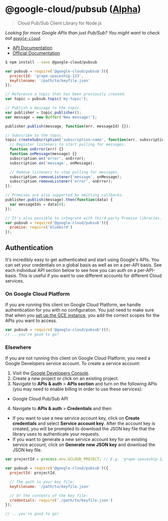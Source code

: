 # @google-cloud/pubsub ([Alpha][versioning])
> Cloud Pub/Sub Client Library for Node.js

*Looking for more Google APIs than just Pub/Sub? You might want to check out [`google-cloud`][google-cloud].*

- [API Documentation][gcloud-pubsub-docs]
- [Official Documentation][cloud-pubsub-docs]


```sh
$ npm install --save @google-cloud/pubsub
```
```js
var pubsub = require('@google-cloud/pubsub')({
  projectId: 'grape-spaceship-123',
  keyFilename: '/path/to/keyfile.json'
});

// Reference a topic that has been previously created.
var topic = pubsub.topic('my-topic');

// Publish a message to the topic.
var publisher = topic.publisher();
var message = new Buffer('New message!');

publisher.publish(message, function(err, messageId) {});

// Subscribe to the topic.
topic.createSubscription('subscription-name', function(err, subscription) {
  // Register listeners to start pulling for messages.
  function onError(err) {}
  function onMessage(message) {}
  subscription.on('error', onError);
  subscription.on('message', onMessage);

  // Remove listeners to stop pulling for messages.
  subscription.removeListener('message', onMessage);
  subscription.removeListener('error', onError);
});

// Promises are also supported by omitting callbacks.
publisher.publish(message).then(function(data) {
  var messageIds = data[0];
});

// It's also possible to integrate with third-party Promise libraries.
var pubsub = require('@google-cloud/pubsub')({
  promise: require('bluebird')
});
```


## Authentication

It's incredibly easy to get authenticated and start using Google's APIs. You can set your credentials on a global basis as well as on a per-API basis. See each individual API section below to see how you can auth on a per-API-basis. This is useful if you want to use different accounts for different Cloud services.

### On Google Cloud Platform

If you are running this client on Google Cloud Platform, we handle authentication for you with no configuration. You just need to make sure that when you [set up the GCE instance][gce-how-to], you add the correct scopes for the APIs you want to access.

``` js
var pubsub = require('@google-cloud/pubsub')();
// ...you're good to go!
```

### Elsewhere

If you are not running this client on Google Cloud Platform, you need a Google Developers service account. To create a service account:

1. Visit the [Google Developers Console][dev-console].
2. Create a new project or click on an existing project.
3. Navigate to  **APIs & auth** > **APIs section** and turn on the following APIs (you may need to enable billing in order to use these services):
  * Google Cloud Pub/Sub API
4. Navigate to **APIs & auth** >  **Credentials** and then:
  * If you want to use a new service account key, click on **Create credentials** and select **Service account key**. After the account key is created, you will be prompted to download the JSON key file that the library uses to authenticate your requests.
  * If you want to generate a new service account key for an existing service account, click on **Generate new JSON key** and download the JSON key file.

``` js
var projectId = process.env.GCLOUD_PROJECT; // E.g. 'grape-spaceship-123'

var pubsub = require('@google-cloud/pubsub')({
  projectId: projectId,

  // The path to your key file:
  keyFilename: '/path/to/keyfile.json'

  // Or the contents of the key file:
  credentials: require('./path/to/keyfile.json')
});

// ...you're good to go!
```


[versioning]: https://github.com/GoogleCloudPlatform/google-cloud-node#versioning
[google-cloud]: https://github.com/GoogleCloudPlatform/google-cloud-node/
[gce-how-to]: https://cloud.google.com/compute/docs/authentication#using
[dev-console]: https://console.developers.google.com/project
[gcloud-pubsub-docs]: https://googlecloudplatform.github.io/google-cloud-node/#/docs/pubsub
[cloud-pubsub-docs]: https://cloud.google.com/pubsub/docs
